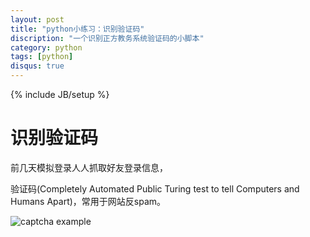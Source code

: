 ```yaml
---
layout: post
title: "python小练习：识别验证码"
discription: "一个识别正方教务系统验证码的小脚本"
category: python
tags: [python]
disqus: true
---
```

{% include JB/setup %}

# 识别验证码

前几天模拟登录人人抓取好友登录信息，

验证码(Completely Automated Public Turing test to tell Computers and Humans Apart)，常用于网站反spam。

![captcha example](https://upload.wikimedia.org/wikipedia/commons/6/69/Captcha.jpg)


